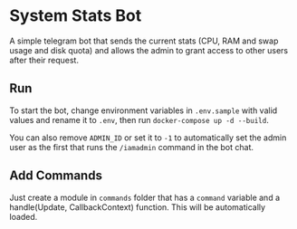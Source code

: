 # System Stats Bot

A simple telegram bot that sends the current stats (CPU, RAM and swap usage and disk quota) and allows the admin to grant access to other users after their request.

## Run

To start the bot, change environment variables in `.env.sample` with valid values and rename it to `.env`, then run `docker-compose up -d --build`.

You can also remove `ADMIN_ID` or set it to `-1` to automatically set the admin user as the first that runs the `/iamadmin` command in the bot chat.

## Add Commands

Just create a module in `commands` folder that has a `command` variable and a handle(Update, CallbackContext) function. This will be automatically loaded.

